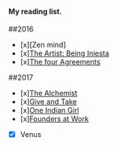 #### My reading list.

##2016 
- [x][Zen mind]
- [x][The Artist: Being Iniesta](https://www.amazon.ca/The-Artist/dp/147223233X)
- [x][The four Agreements](https://www.amazon.ca/Four-Agreements-Practical-Personal-Freedom/dp/1878424319/ref=sr_1_1?s=books&ie=UTF8&qid=1489898707&sr=1-1&keywords=The+four+Agreements)


##2017 
- [x][The Alchemist](https://www.amazon.ca/Alchemist-Paulo-Coelho-ebook/dp/B00U6SFUSS/ref=sr_1_1?s=books&ie=UTF8&qid=1489898691&sr=1-1&keywords=the+alchemist) 
- [x][Give and Take](https://www.amazon.ca/Give-Take-Helping-Others-Success/dp/0670026557/ref=sr_1_1?s=books&ie=UTF8&qid=1489898679&sr=1-1&keywords=give+and+take) 
- [x][One Indian Girl](https://www.amazon.com/One-Indian-Girl-Chetan-Bhagat/dp/8129142147) 
- [x][Founders at Work](https://www.amazon.ca/Founders-Work-Stories-Startups-Early/dp/1430210788)
- [x] Venus
